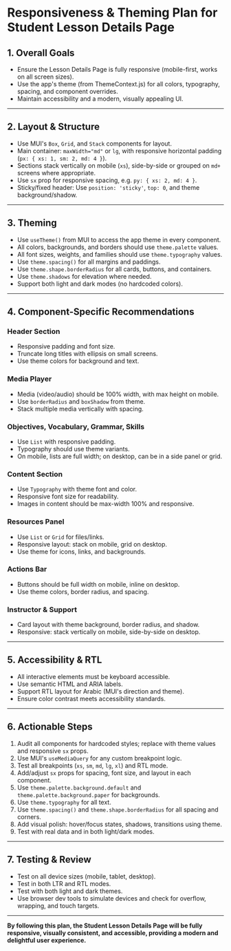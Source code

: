 # Responsiveness & Theming Plan for Student Lesson Details Page

## 1. **Overall Goals**

- Ensure the Lesson Details Page is fully responsive (mobile-first, works on all screen sizes).
- Use the app's theme (from ThemeContext.js) for all colors, typography, spacing, and component overrides.
- Maintain accessibility and a modern, visually appealing UI.

---

## 2. **Layout & Structure**

- Use MUI's `Box`, `Grid`, and `Stack` components for layout.
- Main container: `maxWidth="md"` or `lg`, with responsive horizontal padding (`px: { xs: 1, sm: 2, md: 4 }`).
- Sections stack vertically on mobile (`xs`), side-by-side or grouped on `md+` screens where appropriate.
- Use `sx` prop for responsive spacing, e.g. `py: { xs: 2, md: 4 }`.
- Sticky/fixed header: Use `position: 'sticky'`, `top: 0`, and theme background/shadow.

---

## 3. **Theming**

- Use `useTheme()` from MUI to access the app theme in every component.
- All colors, backgrounds, and borders should use `theme.palette` values.
- All font sizes, weights, and families should use `theme.typography` values.
- Use `theme.spacing()` for all margins and paddings.
- Use `theme.shape.borderRadius` for all cards, buttons, and containers.
- Use `theme.shadows` for elevation where needed.
- Support both light and dark modes (no hardcoded colors).

---

## 4. **Component-Specific Recommendations**

### **Header Section**

- Responsive padding and font size.
- Truncate long titles with ellipsis on small screens.
- Use theme colors for background and text.

### **Media Player**

- Media (video/audio) should be 100% width, with max height on mobile.
- Use `borderRadius` and `boxShadow` from theme.
- Stack multiple media vertically with spacing.

### **Objectives, Vocabulary, Grammar, Skills**

- Use `List` with responsive padding.
- Typography should use theme variants.
- On mobile, lists are full width; on desktop, can be in a side panel or grid.

### **Content Section**

- Use `Typography` with theme font and color.
- Responsive font size for readability.
- Images in content should be max-width 100% and responsive.

### **Resources Panel**

- Use `List` or `Grid` for files/links.
- Responsive layout: stack on mobile, grid on desktop.
- Use theme for icons, links, and backgrounds.

### **Actions Bar**

- Buttons should be full width on mobile, inline on desktop.
- Use theme colors, border radius, and spacing.

### **Instructor & Support**

- Card layout with theme background, border radius, and shadow.
- Responsive: stack vertically on mobile, side-by-side on desktop.

---

## 5. **Accessibility & RTL**

- All interactive elements must be keyboard accessible.
- Use semantic HTML and ARIA labels.
- Support RTL layout for Arabic (MUI's direction and theme).
- Ensure color contrast meets accessibility standards.

---

## 6. **Actionable Steps**

1. Audit all components for hardcoded styles; replace with theme values and responsive `sx` props.
2. Use MUI's `useMediaQuery` for any custom breakpoint logic.
3. Test all breakpoints (`xs`, `sm`, `md`, `lg`, `xl`) and RTL mode.
4. Add/adjust `sx` props for spacing, font size, and layout in each component.
5. Use `theme.palette.background.default` and `theme.palette.background.paper` for backgrounds.
6. Use `theme.typography` for all text.
7. Use `theme.spacing()` and `theme.shape.borderRadius` for all spacing and corners.
8. Add visual polish: hover/focus states, shadows, transitions using theme.
9. Test with real data and in both light/dark modes.

---

## 7. **Testing & Review**

- Test on all device sizes (mobile, tablet, desktop).
- Test in both LTR and RTL modes.
- Test with both light and dark themes.
- Use browser dev tools to simulate devices and check for overflow, wrapping, and touch targets.

---

**By following this plan, the Student Lesson Details Page will be fully responsive, visually consistent, and accessible, providing a modern and delightful user experience.**
